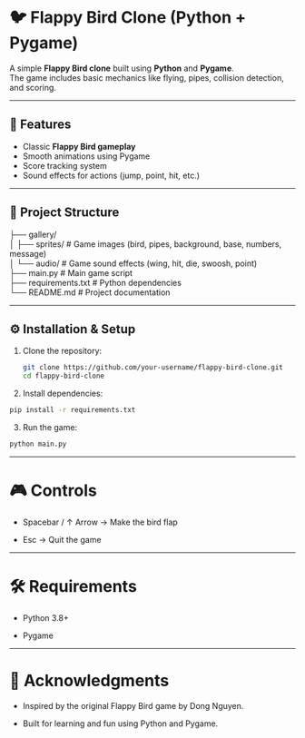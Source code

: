 # 🐦 Flappy Bird Clone (Python + Pygame)

A simple **Flappy Bird clone** built using **Python** and **Pygame**.  
The game includes basic mechanics like flying, pipes, collision detection, and scoring.  

---

## 🚀 Features
- Classic **Flappy Bird gameplay**
- Smooth animations using Pygame
- Score tracking system
- Sound effects for actions (jump, point, hit, etc.)

---

## 📂 Project Structure
├── gallery/<br/>
│ ├── sprites/ # Game images (bird, pipes, background, base, numbers, message)<br/>
│ └── audio/ # Game sound effects (wing, hit, die, swoosh, point)<br/>
├── main.py # Main game script<br/>
├── requirements.txt # Python dependencies<br/>
└── README.md # Project documentation<br/>

---

## ⚙️ Installation & Setup

1. Clone the repository:
   ```bash
   git clone https://github.com/your-username/flappy-bird-clone.git
   cd flappy-bird-clone
   ```

2. Install dependencies:

  ```bash
  pip install -r requirements.txt
  ```

3. Run the game:

  ```bash
  python main.py
  ```

---

# 🎮 Controls
- Spacebar / ↑ Arrow → Make the bird flap

- Esc → Quit the game

---

# 🛠 Requirements
- Python 3.8+

- Pygame

---

# 🙌 Acknowledgments
- Inspired by the original Flappy Bird game by Dong Nguyen.

- Built for learning and fun using Python and Pygame.

